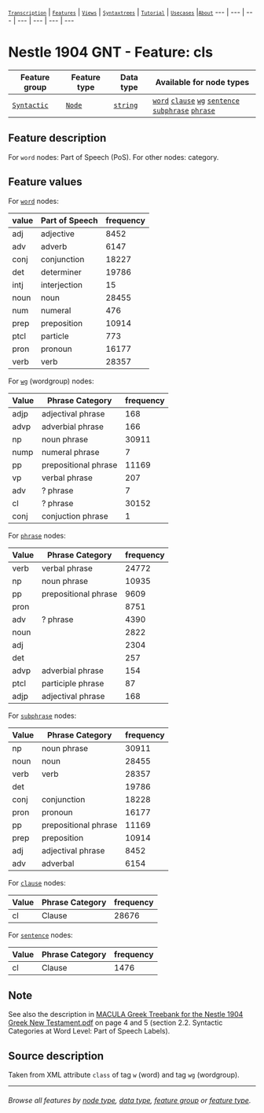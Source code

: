 <a name="start"></a>
[<small>`Transcription`</small>](../transcription.md#start) | [<small>`Features`</small>](../features.md#start) | [<small>`Views`</small>](../views.md#start) | [<small>`Syntaxtrees`</small>](../syntaxtrees.md#start) | [<small>`Tutorial`</small>](../../tutorial/README.md#start) | [<small>`Usecases`</small>](../usecases/README.md#start) |[<small>`About`</small>](../about.md#start)
---  | --- | --- | --- | --- | --- | ---

# Nestle 1904 GNT - Feature: cls

Feature group | Feature type | Data type | Available for node types
---  | --- | --- | ---
[`Syntactic`](featuresbygroup.md#syntactic-features) | [`Node`](featuresbyfeaturetype.md#node-features) | [`string`](featuresbydatatype.md#string-datatype) | [`word`](featuresbynodetype.md#word-nodes) [`clause`](featuresbynodetype.md#clause-nodes)  [`wg`](featuresbynodetype.md#wordgroup-nodes) [`sentence`](featuresbynodetype.md#sentence-nodes) [`subphrase`](featuresbynodetype.md#subphrase-nodes) [`phrase`](featuresbynodetype.md#phrase-nodes)

## Feature description

For `word` nodes: Part of Speech (PoS). For other nodes: category.

## Feature values

For [`word`](featuresbynodetype.md#word-nodes) nodes:

value | Part of Speech | frequency
--- | --- | ---
adj | adjective | 8452
adv | adverb | 6147
conj | conjunction | 18227
det | determiner | 19786
intj | interjection | 15
noun | noun | 28455
num | numeral | 476
prep | preposition | 10914
ptcl | particle | 773
pron | pronoun | 16177
verb | verb | 28357

For [`wg`](featuresbynodetype.md#wordgroup-nodes) (wordgroup) nodes:

Value | Phrase Category | frequency
--- | --- | ---
adjp | adjectival phrase | 168
advp | adverbial phrase | 166
np | noun phrase | 30911
nump | numeral phrase | 7
pp | prepositional phrase | 11169
vp | verbal phrase | 207
adv | ? phrase | 7
cl | ? phrase | 30152
conj | conjuction phrase| 1

For [`phrase`](featuresbynodetype.md#phrase-nodes) nodes:

Value | Phrase Category | frequency
--- | --- | ---
verb | verbal phrase|	24772
np	| noun phrase |10935
pp | prepositional phrase |	9609
pron ||	8751
adv	| ? phrase | 4390
noun | |	2822
adj	|| 2304
det	|| 257
advp | adverbial phrase |	154
ptcl |participle phrase |	87
adjp | adjectival phrase | 168

For [`subphrase`](featuresbynodetype.md#subphrase-nodes) nodes:

Value | Phrase Category | frequency
--- | --- | ---
np	| noun phrase | 30911
noun | noun | 28455
verb	| verb| 28357
det ||	19786
conj | conjunction |	18228
pron	| pronoun | 16177
pp | prepositional phrase|11169
prep| preposition | 10914
adj | adjectival phrase | 8452
adv	| adverbal | 6154

For [`clause`](featuresbynodetype.md#clause-nodes) nodes:

Value | Phrase Category | frequency
--- | --- | ---
cl | Clause | 28676

For [`sentence`](featuresbynodetype.md#sentence-nodes) nodes:

Value | Phrase Category | frequency
--- | --- | ---
cl | Clause | 1476

## Note
See also the description in [MACULA Greek Treebank for the Nestle 1904 Greek New Testament.pdf](https://nbviewer.org/github/biblicalhumanities/greek-new-testament/blob/master/syntax-trees/nestle1904/doc/Nestle%201904%20Treebank%20Documentation.pdf) on page 4 and 5 (section 2.2. Syntactic Categories at Word Level: Part of Speech Labels).

## Source description

Taken from XML attribute `class` of tag `w` (word) and tag `wg` (wordgroup).

---
###### *Browse all features by [node type](featuresbynodetype.md#start), [data type](featuresbydatatype.md#start), [feature group](featuresbygroup.md#start) or [feature type](featuresbyfeaturetype.md#start).*
